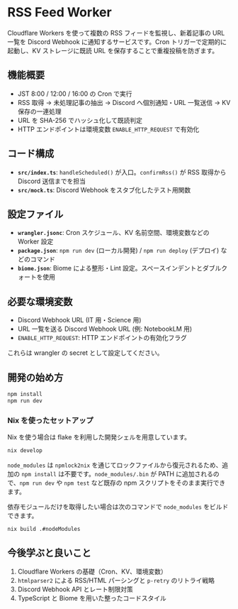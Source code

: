 # RSS Feed Worker

Cloudflare Workers を使って複数の RSS フィードを監視し、新着記事の URL 一覧を Discord Webhook に通知するサービスです。Cron トリガーで定期的に起動し、KV ストレージに既読 URL を保存することで重複投稿を防ぎます。

## 機能概要
- JST 8:00 / 12:00 / 16:00 の Cron で実行
- RSS 取得 → 未処理記事の抽出 → Discord へ個別通知・URL 一覧送信 → KV 保存の一連処理
- URL を SHA-256 でハッシュ化して既読判定
- HTTP エンドポイントは環境変数 `ENABLE_HTTP_REQUEST` で有効化

## コード構成
- **`src/index.ts`**: `handleScheduled()` が入口。`confirmRss()` が RSS 取得から Discord 送信までを担当
- **`src/mock.ts`**: Discord Webhook をスタブ化したテスト用関数

## 設定ファイル
- **`wrangler.jsonc`**: Cron スケジュール、KV 名前空間、環境変数などの Worker 設定
- **`package.json`**: `npm run dev` (ローカル開発) / `npm run deploy` (デプロイ) などのコマンド
- **`biome.json`**: Biome による整形・Lint 設定。スペースインデントとダブルクォートを使用

## 必要な環境変数
- Discord Webhook URL (IT 用・Science 用)
- URL 一覧を送る Discord Webhook URL (例: NotebookLM 用)
- `ENABLE_HTTP_REQUEST`: HTTP エンドポイントの有効化フラグ

これらは wrangler の secret として設定してください。

## 開発の始め方
```bash
npm install
npm run dev
```

### Nix を使ったセットアップ
Nix を使う場合は flake を利用した開発シェルを用意しています。

```bash
nix develop
```

`node_modules` は `npmlock2nix` を通じてロックファイルから復元されるため、追加の `npm install` は不要です。`node_modules/.bin` が PATH に追加されるので、`npm run dev` や `npm test` など既存の npm スクリプトをそのまま実行できます。

依存モジュールだけを取得したい場合は次のコマンドで `node_modules` をビルドできます。

```bash
nix build .#nodeModules
```

## 今後学ぶと良いこと
1. Cloudflare Workers の基礎（Cron、KV、環境変数）
2. `htmlparser2` による RSS/HTML パーシングと `p-retry` のリトライ戦略
3. Discord Webhook API とレート制限対策
4. TypeScript と Biome を用いた整ったコードスタイル

